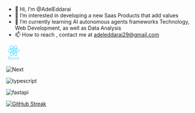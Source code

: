 - 👋 Hi, I’m @AdelEddarai
- 👀 I’m interested in developing a new Saas Products that add values
- 🌱 I’m currently learning AI autonomous agents frameworks Technology, Web Development, as well as Data Analysis
- 📫 How to reach , contact me at adeleddarai29@gmail.com



 <img src="https://github.com/devicons/devicon/blob/master/icons/react/react-original-wordmark.svg" title="React" alt="React" width="40" height="40"/>&nbsp;

 <img src="https://cdn.jsdelivr.net/gh/devicons/devicon@latest/icons/nextjs/nextjs-original.svg" title="Next" alt="Next" width="40" height="40"/>&nbsp;
 
 <img src="https://cdn.jsdelivr.net/gh/devicons/devicon@latest/icons/typescript/typescript-original.svg" title="Typescript" alt="typescript" width="40" height="40"/>&nbsp;
 
 <img src="https://cdn.jsdelivr.net/gh/devicons/devicon@latest/icons/fastapi/fastapi-original.svg" title="fastapi" alt="fastapi" width="40" height="40"/>&nbsp;
               

 [![GitHub Streak](http://github-readme-streak-stats.herokuapp.com?user=AdelEddarai&theme=dark&background=000000)](https://git.io/streak-stats)

<!---
AdelEddarai/AdelEddarai is a ✨ special ✨ repository because its `README.md` (this file) appears on your GitHub profile.
You can click the Preview link to take a look at your changes.
--->
